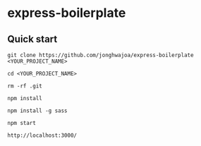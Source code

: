 # express-boilerplate

## Quick start

```
git clone https://github.com/jonghwajoa/express-boilerplate <YOUR_PROJECT_NAME>

cd <YOUR_PROJECT_NAME>

rm -rf .git

npm install

npm install -g sass

npm start

http://localhost:3000/
```
